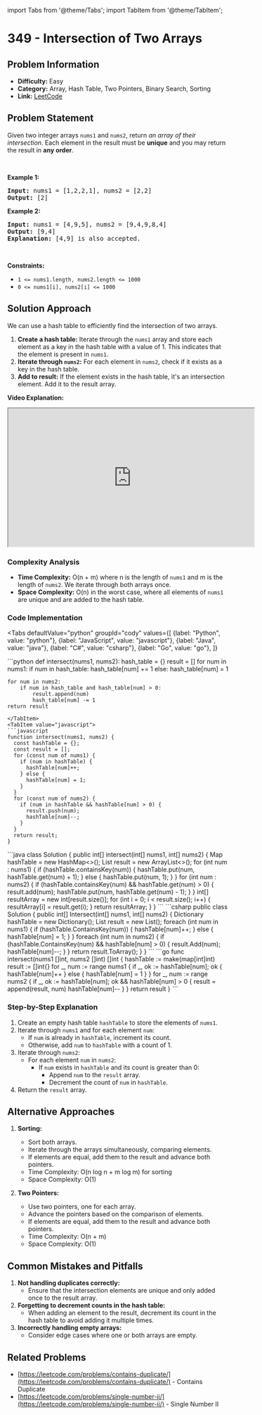 import Tabs from '@theme/Tabs';
import TabItem from '@theme/TabItem';

# 349 - Intersection of Two Arrays

## Problem Information
- **Difficulty:** Easy
- **Category:** Array, Hash Table, Two Pointers, Binary Search, Sorting
- **Link:** [LeetCode](https://leetcode.com/problems/intersection-of-two-arrays/)

## Problem Statement
<p>Given two integer arrays <code>nums1</code> and <code>nums2</code>, return <em>an array of their <span data-keyword="array-intersection">intersection</span></em>. Each element in the result must be <strong>unique</strong> and you may return the result in <strong>any order</strong>.</p>

<p>&nbsp;</p>
<p><strong class="example">Example 1:</strong></p>

<pre>
<strong>Input:</strong> nums1 = [1,2,2,1], nums2 = [2,2]
<strong>Output:</strong> [2]
</pre>

<p><strong class="example">Example 2:</strong></p>

<pre>
<strong>Input:</strong> nums1 = [4,9,5], nums2 = [9,4,9,8,4]
<strong>Output:</strong> [9,4]
<strong>Explanation:</strong> [4,9] is also accepted.
</pre>

<p>&nbsp;</p>
<p><strong>Constraints:</strong></p>

<ul>
	<li><code>1 &lt;= nums1.length, nums2.length &lt;= 1000</code></li>
	<li><code>0 &lt;= nums1[i], nums2[i] &lt;= 1000</code></li>
</ul>

## Solution Approach
We can use a hash table to efficiently find the intersection of two arrays.

1. **Create a hash table:** Iterate through the `nums1` array and store each element as a key in the hash table with a value of 1. This indicates that the element is present in `nums1`.
2. **Iterate through `nums2`:** For each element in `nums2`, check if it exists as a key in the hash table.
3. **Add to result:** If the element exists in the hash table, it's an intersection element. Add it to the result array.


**Video Explanation:** 
<iframe 
  width="560"
  height="315"
  src="https://www.youtube.com/embed/fwUTXaMom6U" 
  allow="accelerometer; autoplay; clipboard-write; encrypted-media; gyroscope; picture-in-picture; web-share" 
  allowfullscreen>
</iframe>

### Complexity Analysis
- **Time Complexity:** O(n + m) where n is the length of `nums1` and m is the length of `nums2`. We iterate through both arrays once.
- **Space Complexity:** O(n) in the worst case, where all elements of `nums1` are unique and are added to the hash table.

### Code Implementation
<Tabs
  defaultValue="python"
  groupId="cody"
  values={[
    {label: "Python", value: "python"},
    {label: "JavaScript", value: "javascript"},
    {label: "Java", value: "java"},
    {label: "C#", value: "csharp"},
    {label: "Go", value: "go"},
  ]}
>
<TabItem value="python">
```python
def intersect(nums1, nums2):
    hash_table = {}
    result = []
    for num in nums1:
        if num in hash_table:
            hash_table[num] += 1
        else:
            hash_table[num] = 1

    for num in nums2:
        if num in hash_table and hash_table[num] > 0:
            result.append(num)
            hash_table[num] -= 1
    return result
```
</TabItem>
<TabItem value="javascript">
```javascript
function intersect(nums1, nums2) {
  const hashTable = {};
  const result = [];
  for (const num of nums1) {
    if (num in hashTable) {
      hashTable[num]++;
    } else {
      hashTable[num] = 1;
    }
  }
  for (const num of nums2) {
    if (num in hashTable && hashTable[num] > 0) {
      result.push(num);
      hashTable[num]--;
    }
  }
  return result;
}
```
</TabItem>
<TabItem value="java">
```java
class Solution {
    public int[] intersect(int[] nums1, int[] nums2) {
        Map<Integer, Integer> hashTable = new HashMap<>();
        List<Integer> result = new ArrayList<>();
        for (int num : nums1) {
            if (hashTable.containsKey(num)) {
                hashTable.put(num, hashTable.get(num) + 1);
            } else {
                hashTable.put(num, 1);
            }
        }
        for (int num : nums2) {
            if (hashTable.containsKey(num) && hashTable.get(num) > 0) {
                result.add(num);
                hashTable.put(num, hashTable.get(num) - 1);
            }
        }
        int[] resultArray = new int[result.size()];
        for (int i = 0; i < result.size(); i++) {
            resultArray[i] = result.get(i);
        }
        return resultArray;
    }
}
```
</TabItem>
<TabItem value="csharp">
```csharp
public class Solution {
    public int[] Intersect(int[] nums1, int[] nums2) {
        Dictionary<int, int> hashTable = new Dictionary<int, int>();
        List<int> result = new List<int>();
        foreach (int num in nums1) {
            if (hashTable.ContainsKey(num)) {
                hashTable[num]++;
            } else {
                hashTable[num] = 1;
            }
        }
        foreach (int num in nums2) {
            if (hashTable.ContainsKey(num) && hashTable[num] > 0) {
                result.Add(num);
                hashTable[num]--;
            }
        }
        return result.ToArray();
    }
}
```
</TabItem>
<TabItem value="go">
```go
func intersect(nums1 []int, nums2 []int) []int {
    hashTable := make(map[int]int)
    result := []int{}
    for _, num := range nums1 {
        if _, ok := hashTable[num]; ok {
            hashTable[num]++
        } else {
            hashTable[num] = 1
        }
    }
    for _, num := range nums2 {
        if _, ok := hashTable[num]; ok && hashTable[num] > 0 {
            result = append(result, num)
            hashTable[num]--
        }
    }
    return result
}
```
</TabItem>
</Tabs>

### Step-by-Step Explanation
1. Create an empty hash table `hashTable` to store the elements of `nums1`.
2. Iterate through `nums1` and for each element `num`:
   - If `num` is already in `hashTable`, increment its count.
   - Otherwise, add `num` to `hashTable` with a count of 1.
3. Iterate through `nums2`:
   - For each element `num` in `nums2`:
     - If `num` exists in `hashTable` and its count is greater than 0:
       - Append `num` to the `result` array.
       - Decrement the count of `num` in `hashTable`.
4. Return the `result` array.

## Alternative Approaches
1. **Sorting:**
   - Sort both arrays.
   - Iterate through the arrays simultaneously, comparing elements.
   - If elements are equal, add them to the result and advance both pointers.
   - Time Complexity: O(n log n + m log m) for sorting
   - Space Complexity: O(1)

2. **Two Pointers:**
   - Use two pointers, one for each array.
   - Advance the pointers based on the comparison of elements.
   - If elements are equal, add them to the result and advance both pointers.
   - Time Complexity: O(n + m)
   - Space Complexity: O(1)

## Common Mistakes and Pitfalls
1. **Not handling duplicates correctly:**
   - Ensure that the intersection elements are unique and only added once to the result array.
2. **Forgetting to decrement counts in the hash table:**
   - When adding an element to the result, decrement its count in the hash table to avoid adding it multiple times.
3. **Incorrectly handling empty arrays:**
   - Consider edge cases where one or both arrays are empty.


## Related Problems
- [https://leetcode.com/problems/contains-duplicate/](https://leetcode.com/problems/contains-duplicate/) - Contains Duplicate
- [https://leetcode.com/problems/single-number-ii/](https://leetcode.com/problems/single-number-ii/) - Single Number II


